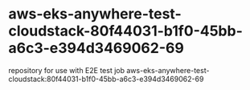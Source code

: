 # aws-eks-anywhere-test-cloudstack-80f44031-b1f0-45bb-a6c3-e394d3469062-69
repository for use with E2E test job aws-eks-anywhere-test-cloudstack:80f44031-b1f0-45bb-a6c3-e394d3469062-69

